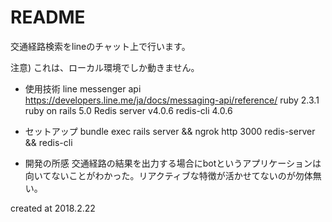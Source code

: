 # README

交通経路検索をlineのチャット上で行います。

注意) これは、ローカル環境でしか動きません。

* 使用技術
line messenger api https://developers.line.me/ja/docs/messaging-api/reference/
ruby 2.3.1 ruby on rails 5.0
Redis server v4.0.6 redis-cli 4.0.6

* セットアップ
bundle exec rails server && ngrok http 3000
redis-server && redis-cli

* 開発の所感
交通経路の結果を出力する場合にbotというアプリケーションは向いてないことがわかった。リアクティブな特徴が活かせてないのが勿体無い。

created at 2018.2.22
